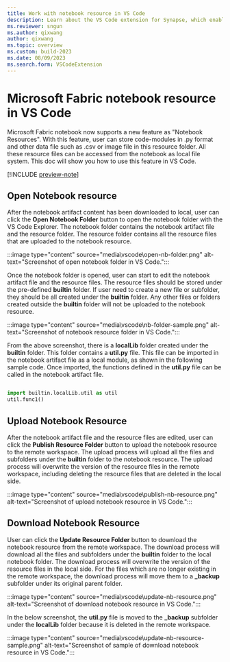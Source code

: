 ```yaml
---
title: Work with notebook resource in VS Code
description: Learn about the VS Code extension for Synapse, which enables a pro-developer authoring experience, including editing file in the notebook resource folder.
ms.reviewer: sngun
ms.author: qixwang
author: qixwang
ms.topic: overview
ms.custom: build-2023
ms.date: 08/09/2023
ms.search.form: VSCodeExtension
---
```


# Microsoft Fabric notebook resource in VS Code

Microsoft Fabric notebook now supports a new feature as "Notebook Resources". With this feature, user can store code-modules in .py format and other data file such as .csv or image file in this resource folder. All these resource files can be accessed from the notebook as local file system. This doc will show you how to use this feature in VS Code.

[!INCLUDE [preview-note](../includes/preview-note.md)]


## Open Notebook resource 

After the notebook artifact content has been downloaded to local, user can click the **Open Notebook Folder** button to open the notebook folder with the VS Code Explorer. The notebook folder contains the notebook artifact file and the resource folder. The resource folder contains all the resource files that are uploaded to the notebook resource.

:::image type="content" source="media\vscode\open-nb-folder.png" alt-text="Screenshot of open notebook folder in VS Code.":::

Once the notebook folder is opened, user can start to edit the notebook artifact file and the resource files. The resource files should be stored under the pre-defined **builtin** folder. If user need to create a new file or subfolder, they should be all created under the **builtin** folder. Any other files or folders created outside the **builtin** folder will not be uploaded to the notebook resource.

:::image type="content" source="media\vscode\nb-folder-sample.png" alt-text="Screenshot of notebook resource folder in VS Code.":::

From the above screenshot, there is a **localLib** folder created under the **builtin** folder. This folder contains a **util.py** file. This file can be imported in the notebook artifact file as a local module, as shown in the following sample code. Once imported, the functions defined in the **util.py** file can be called in the notebook artifact file.

```python

import builtin.localLib.util as util  
util.func1()

```

## Upload Notebook Resource

After the notebook artifact file and the resource files are edited, user can click the **Publish Resource Folder** button to upload the notebook resource to the remote workspace. The upload process will upload all the files and subfolders under the **builtin** folder to the notebook resource. The upload process will overwrite the version of the resource files in the remote workspace, including deleting the resource files that are deleted in the local side.

:::image type="content" source="media\vscode\publish-nb-resource.png" alt-text="Screenshot of upload notebook resource in VS Code.":::

## Download Notebook Resource

User can click the **Update Resource Folder** button to download the notebook resource from the remote workspace. The download process will download all the files and subfolders under the **builtin** folder to the local notebook folder. The download process will overwrite the version of the resource files in the local side. For the files which are no longer existing in the remote workspace, the download process will move them to a **_backup** subfolder under its original parent folder.

:::image type="content" source="media\vscode\update-nb-resource.png" alt-text="Screenshot of download notebook resource in VS Code.":::

In the below screenshot, the **util.py** file is moved to the **_backup** subfolder under the **localLib** folder because it is deleted in the remote workspace.

:::image type="content" source="media\vscode\update-nb-resource-sample.png" alt-text="Screenshot of sample of download notebook resource in VS Code.":::